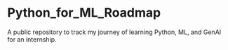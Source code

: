 # Python_for_ML_Roadmap
A public repository to track my journey of learning Python, ML, and GenAI for an internship.
